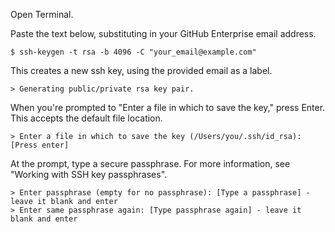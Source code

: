Open Terminal.

Paste the text below, substituting in your GitHub Enterprise email address.
```
$ ssh-keygen -t rsa -b 4096 -C "your_email@example.com"
```

This creates a new ssh key, using the provided email as a label.
```
> Generating public/private rsa key pair.
```
When you're prompted to "Enter a file in which to save the key," press Enter. This accepts the default file location.

```
> Enter a file in which to save the key (/Users/you/.ssh/id_rsa): [Press enter]
```
At the prompt, type a secure passphrase. For more information, see "Working with SSH key passphrases".
```
> Enter passphrase (empty for no passphrase): [Type a passphrase] - leave it blank and enter
> Enter same passphrase again: [Type passphrase again] - leave it blank and enter
```
